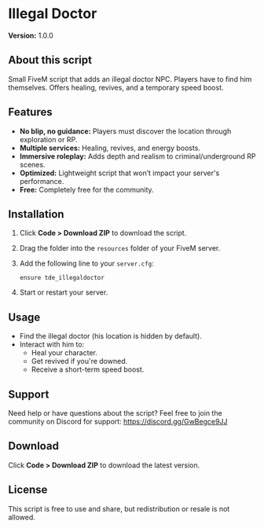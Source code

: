 # Illegal Doctor
**Version:** 1.0.0 

## About this script  
Small FiveM script that adds an illegal doctor NPC. Players have to find him themselves. Offers healing, revives, and a temporary speed boost.

## Features  
- **No blip, no guidance:** Players must discover the location through exploration or RP.
- **Multiple services:** Healing, revives, and energy boosts.  
- **Immersive roleplay:** Adds depth and realism to criminal/underground RP scenes. 
- **Optimized:** Lightweight script that won’t impact your server's performance.
- **Free:** Completely free for the community.  

## Installation  
1. Click **Code > Download ZIP** to download the script.  
2. Drag the folder into the `resources` folder of your FiveM server.  
3. Add the following line to your `server.cfg`:
   
   ```plaintext
   ensure tde_illegaldoctor
   ```  
4. Start or restart your server.  

## Usage  
- Find the illegal doctor (his location is hidden by default).
- Interact with him to:
  - Heal your character.
  - Get revived if you're downed.
  - Receive a short-term speed boost.

## Support  
Need help or have questions about the script? Feel free to join the community on Discord for support: https://discord.gg/GwBegce9JJ

## Download  
Click **Code > Download ZIP** to download the latest version.  

## License  
This script is free to use and share, but redistribution or resale is not allowed.
